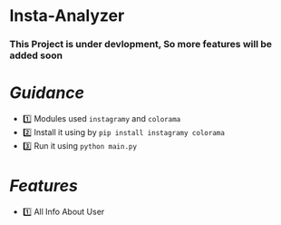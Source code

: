 # Insta-Analyzer
### This Project is under devlopment, So more features will be added soon

# *Guidance* 
  - :one: Modules used `instagramy` and `colorama`
  - :two: Install it using by `pip install instagramy colorama`
  - :three: Run it using `python main.py`
# *Features* 
  - :one: All Info About User
